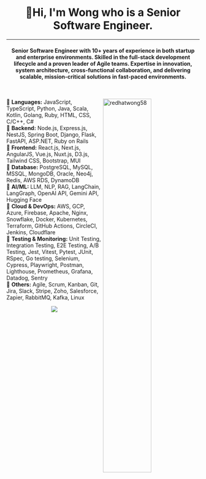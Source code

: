 <h1 align="center">👋Hi, I'm Wong who is a Senior Software Engineer.</h1>
<hr />
<h4 align="center">  Senior Software Engineer with 10+ years of experience in both startup and enterprise environments. Skilled in the full-stack development lifecycle and a proven leader of Agile teams. Expertise in innovation, system architecture, cross-functional collaboration, and delivering scalable, mission-critical solutions in fast-paced environments. </h4>

<br />

<p><img align="right" width="50%" src="code.gif" alt="redhatwong58" /></p>

<p>
🔹 <b>Languages:</b> JavaScript, TypeScript, Python, Java, Scala, Kotlin, Golang, Ruby, HTML, CSS, C/C++, C#<br/>
🔹 <b>Backend:</b> Node.js, Express.js, NestJS, Spring Boot, Django, Flask, FastAPI, ASP.NET, Ruby on Rails<br/>
🔹 <b>Frontend:</b> React.js, Next.js, AngularJS, Vue.js, Nuxt.js, D3.js, Tailwind CSS, Bootstrap, MUI<br/>
🔹 <b>Database:</b> PostgreSQL, MySQL, MSSQL, MongoDB, Oracle, Neo4j, Redis, AWS RDS, DynamoDB<br/>
🔹 <b>AI/ML:</b> LLM, NLP, RAG, LangChain, LangGraph, OpenAI API, Gemini API, Hugging Face<br/>
🔹 <b>Cloud & DevOps:</b> AWS, GCP, Azure, Firebase, Apache, Nginx, Snowflake, Docker, Kubernetes, Terraform, GitHub Actions, CircleCI, Jenkins, Cloudflare<br/>
🔹 <b>Testing & Monitoring:</b> Unit Testing, Integration Testing, E2E Testing, A/B Testing, Jest, Vitest, Pytest, JUnit, RSpec, Go testing, Selenium, Cypress, Playwright, Postman, Lighthouse, Prometheus, Grafana, Datadog, Sentry<br/>
🔹 <b>Others:</b> Agile, Scrum, Kanban, Git, Jira, Slack, Stripe, Zoho, Salesforce, Zapier, RabbitMQ, Kafka, Linux<br/>

</p>

<p align='center'>
  <img src='https://github-widgetbox.vercel.app/api/profile?username=redhatwong58&theme=darkmode&data=followers,repositories,stars,commits' />
</p>

